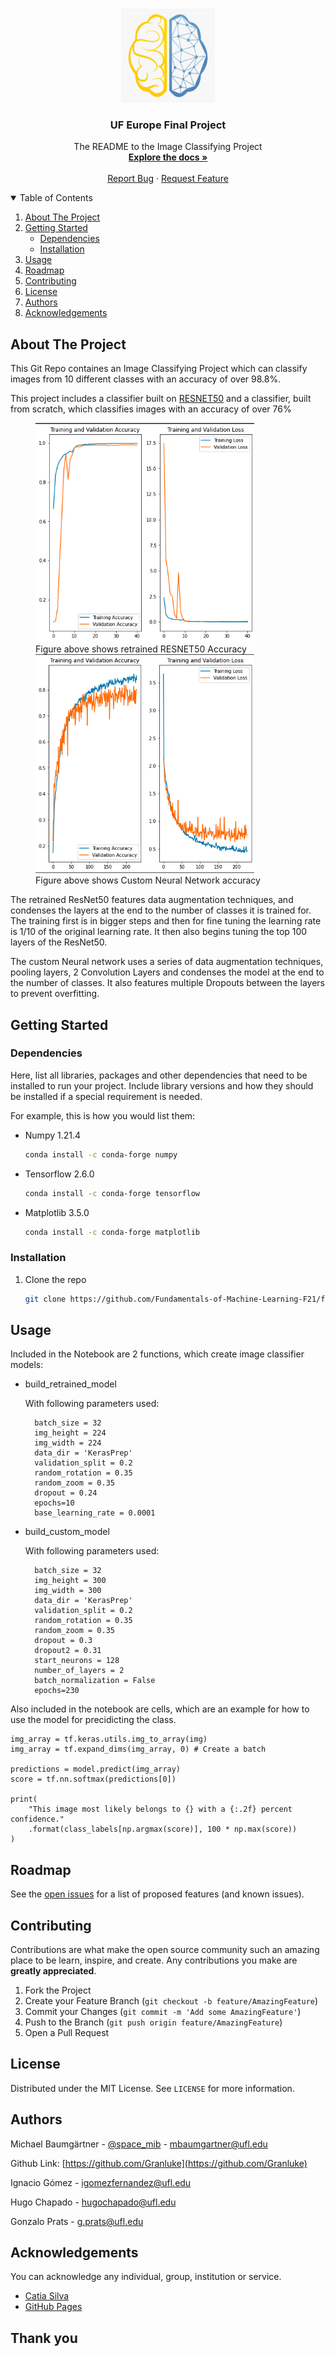 <!-- PROJECT LOGO -->
<br />
<p align="center">
  <a href="https://github.com/Fundamentals-of-Machine-Learning-F21/final-project---code-report-uf-europe">
    <img src="images/uf_europe_logo.png" alt="Logo" width="150" height="150">
  </a>

  <h3 align="center">UF Europe Final Project</h3>

  <p align="center">
    The README to the Image Classifying Project
    <br />
    <a href="https://github.com/Fundamentals-of-Machine-Learning-F21/final-project---code-report-uf-europe/Report UF Europe.doc"><strong>Explore the docs »</strong></a>
    <br />
    <br />
    <a href="https://github.com/Fundamentals-of-Machine-Learning-F21/final-project---code-report-uf-europe/issues">Report Bug</a>
    ·
    <a href="https://github.com/Fundamentals-of-Machine-Learning-F21/final-project---code-report-uf-europe/issues">Request Feature</a>
  </p>
</p>



<!-- TABLE OF CONTENTS -->
<details open="open">
  <summary>Table of Contents</summary>
  <ol>
    <li>
      <a href="#about-the-project">About The Project</a>
    </li>
    <li>
      <a href="#getting-started">Getting Started</a>
      <ul>
        <li><a href="#dependencies">Dependencies</a></li>
        <li><a href="#installation">Installation</a></li>
      </ul>
    </li>
    <li><a href="#usage">Usage</a></li>
    <li><a href="#roadmap">Roadmap</a></li>
    <li><a href="#contributing">Contributing</a></li>
    <li><a href="#license">License</a></li>
    <li><a href="#authors">Authors</a></li>
    <li><a href="#acknowledgements">Acknowledgements</a></li>
  </ol>
</details>



<!-- ABOUT THE PROJECT -->
## About The Project

This Git Repo containes an Image Classifying Project which can classify images from 10 different classes with an accuracy of over 98.8%.

This project includes a classifier built on [RESNET50](https://arxiv.org/pdf/1512.03385v1.pdf) and a classifier, built from scratch, which classifies images with an accuracy of over 76%<br>
<figure>
    <img src="images/retrainedResnet50.png" alt="ResNet50" width="350" height="350">
    <figcaption>Figure above shows retrained RESNET50 Accuracy</figcaption>
  <img src="images/CustomNN.png" alt="Logo" width="350" height="350">
  <figcaption>Figure above shows Custom Neural Network accuracy</figcaption>
</figure>

The retrained ResNet50 features data augmentation techniques, and condenses the layers at the end to the number of classes it is trained for. The training first is in bigger steps and then for fine tuning the learning rate is 1/10 of the original learning rate. It then also begins tuning the top 100 layers of the ResNet50.

The custom Neural network uses a series of data augmentation techniques, pooling layers, 2 Convolution Layers and condenses the model at the end to the number of classes. It also features multiple Dropouts between the layers to prevent overfitting.


<!-- GETTING STARTED -->
## Getting Started

### Dependencies

Here, list all libraries, packages and other dependencies that need to be installed to run your project. Include library versions and how they should be installed if a special requirement is needed.

For example, this is how you would list them:
* Numpy 1.21.4
  ```sh
  conda install -c conda-forge numpy
  ```
* Tensorflow 2.6.0
  ```sh
  conda install -c conda-forge tensorflow
  ```
* Matplotlib 3.5.0
  ```sh
  conda install -c conda-forge matplotlib
  ```

### Installation

1. Clone the repo
   ```sh
   git clone https://github.com/Fundamentals-of-Machine-Learning-F21/final-project---code-report-uf-europe
   ```

<!-- USAGE EXAMPLES -->
## Usage

Included in the Notebook are 2 functions, which create image classifier models: 
- build_retrained_model

  With following parameters used:
  ```
    batch_size = 32
    img_height = 224
    img_width = 224
    data_dir = 'KerasPrep'
    validation_split = 0.2
    random_rotation = 0.35
    random_zoom = 0.35
    dropout = 0.24
    epochs=10
    base_learning_rate = 0.0001
  ```
- build_custom_model

  With following parameters used:
  ```
    batch_size = 32
    img_height = 300
    img_width = 300
    data_dir = 'KerasPrep'
    validation_split = 0.2
    random_rotation = 0.35
    random_zoom = 0.35
    dropout = 0.3
    dropout2 = 0.31
    start_neurons = 128
    number_of_layers = 2
    batch_normalization = False
    epochs=230
  ```

Also included in the notebook are cells, which are an example for how to use the model for precidicting the class.

```
img_array = tf.keras.utils.img_to_array(img)
img_array = tf.expand_dims(img_array, 0) # Create a batch

predictions = model.predict(img_array)
score = tf.nn.softmax(predictions[0])

print(
    "This image most likely belongs to {} with a {:.2f} percent confidence."
    .format(class_labels[np.argmax(score)], 100 * np.max(score))
)
```



<!-- ROADMAP -->
## Roadmap

See the [open issues](https://github.com/Fundamentals-of-Machine-Learning-F21/final-project---code-report-uf-europe/issues) for a list of proposed features (and known issues).

<!-- CONTRIBUTING -->
## Contributing

Contributions are what make the open source community such an amazing place to be learn, inspire, and create. Any contributions you make are **greatly appreciated**.

1. Fork the Project
2. Create your Feature Branch (`git checkout -b feature/AmazingFeature`)
3. Commit your Changes (`git commit -m 'Add some AmazingFeature'`)
4. Push to the Branch (`git push origin feature/AmazingFeature`)
5. Open a Pull Request


<!-- LICENSE -->
## License

Distributed under the MIT License. See `LICENSE` for more information.


<!-- Authors -->
## Authors

Michael Baumgärtner - [@space_mib](https://twitter.com/space_mib) - mbaumgartner@ufl.edu

Github Link: [https://github.com/Granluke](https://github.com/Granluke)

Ignacio Gómez - igomezfernandez@ufl.edu

Hugo Chapado - hugochapado@ufl.edu

Gonzalo Prats - g.prats@ufl.edu


<!-- ACKNOWLEDGEMENTS -->
## Acknowledgements

You can acknowledge any individual, group, institution or service.
* [Catia Silva](https://faculty.eng.ufl.edu/catia-silva/)
* [GitHub Pages](https://pages.github.com)

## Thank you
